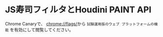 # JS寿司フィルタとHoudini PAINT API

Chrome Canaryで、 [chrome://flags/](chrome://flags/)から `試験運用版のウェブ プラットフォームの機能` を有効にして閲覧してください。